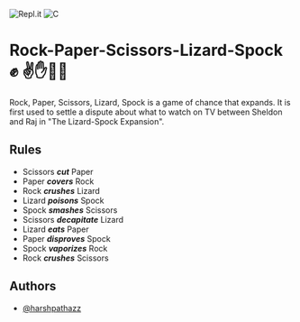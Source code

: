 
![Repl.it](https://img.shields.io/badge/Repl.it-%230D101E.svg?style=for-the-badge&logo=replit&logoColor=white) ![C](https://img.shields.io/badge/c-%2300599C.svg?style=for-the-badge&logo=c&logoColor=white)

# Rock-Paper-Scissors-Lizard-Spock ✊ ✌️✋🖖🤏 

Rock, Paper, Scissors, Lizard, Spock is a game of chance that expands. It is first used to settle a dispute about what to watch on TV between Sheldon and Raj in "The Lizard-Spock Expansion". 




## Rules

- Scissors ***cut*** Paper
- Paper ***covers*** Rock
- Rock ***crushes*** Lizard
- Lizard ***poisons*** Spock
- Spock ***smashes*** Scissors
- Scissors ***decapitate*** Lizard
- Lizard ***eats*** Paper
- Paper ***disproves*** Spock
- Spock ***vaporizes*** Rock
- Rock ***crushes*** Scissors
## Authors

- [@harshpathazz](https://www.github.com/harshpathazz)

